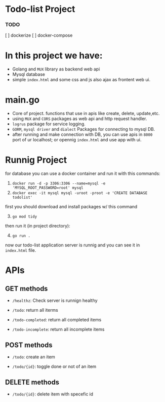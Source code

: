 # Todo-list Project 
### TODO 
[ ] dockerize 
[ ] docker-compose


# In this project we have:
- Golang and `MUX` library as backend web api
- Mysql database 
- simple `index.html` and some css and js also ajax as frontent web ui.

# main.go
- Core of project. functions that use in apis like create, delete, update,etc.
- using `MUX` and `CORS` packages as web api and http request handler.
- `logrus` package for service logging.
- `GORM`, `mysql driver` and `dialect` Packages for connecting to mysql DB.
- after running and make connection with DB, you can use apis in `8000` port of ur localhost; or opennig `index.html` and use app with ui.

# Runnig Project
for database you can use a docker container and run it with this commands:
1. `docker run -d -p 3306:3306 --name=mysql -e 'MYSQL_ROOT_PASSWORD=root' mysql`
2. `docker exec -it mysql mysql -uroot -proot -e 'CREATE DATABASE todolist'`

first you should download and install packages w/ this command

3. `go mod tidy`


then run it (in project directory):

4. `go run .`

now our todo-list application server is runnig and you can see it in  `index.html` file.

# APIs
## GET methods
- `/healthz`: Check server is runnign healthy

- `/todo`: return all iterms 

- `/todo-completed`: return all completed items

- `/todo-incomplete`: return all incomplete items

## POST methods
- `/todo`: create an item

- `/todo/{id}`: toggle done or not of an item


## DELETE methods
- `/todo/{id}`: delete item with specefic id
